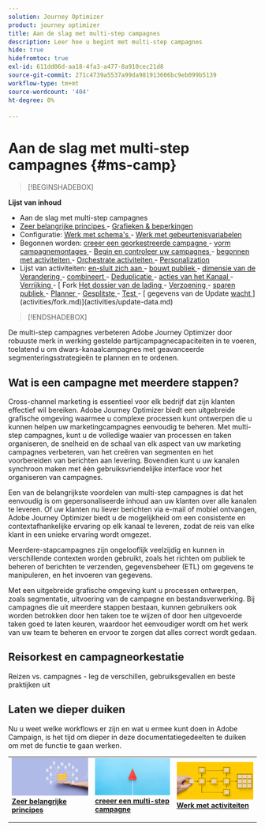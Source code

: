 ```yaml
---
solution: Journey Optimizer
product: journey optimizer
title: Aan de slag met multi-step campagnes
description: Leer hoe u begint met multi-step campagnes
hide: true
hidefromtoc: true
exl-id: 611dd06d-aa18-4fa3-a477-8a910cec21d8
source-git-commit: 271c4739a5537a99da981913606bc9eb099b5139
workflow-type: tm+mt
source-wordcount: '404'
ht-degree: 0%

---
```


# Aan de slag met multi-step campagnes {#ms-camp}

>[!BEGINSHADEBOX]

**Lijst van inhoud**

* Aan de slag met multi-step campagnes
* [ Zeer belangrijke principes ](gs-campaign-creation.md) - [ Grafieken &amp; beperkingen ](guardrails.md)
* Configuratie: [ Werk met schema&#39;s ](ms-schemas.md) - [ Werk met gebeurtenisvariabelen ](event-variables.md)
* Begonnen worden: [ creeer een georkestreerde campagne ](create-ms-campaign.md) - [ vorm campagnemontages ](ms-campaign-settings.md) - [ Begin en controleer uw campagnes ](start-monitor-campaigns.md) - [ begonnen met activiteiten ](activities/about-activities.md) - [ Orchestrate activiteiten ](orchestrate-activities.md) - [ Personalization ](ms-personalization.md)
* Lijst van activiteiten: [ en-sluit zich aan ](activities/and-join.md) - [ bouwt publiek ](activities/build-audience.md) - [ dimensie van de Verandering ](activities/change-dimension.md) - [ combineert ](activities/combine.md) - [ Deduplicatie ](activities/deduplication.md) - [ acties van het Kanaal ](activities/channels.md) - [ Verrijking ](activities/enrichment.md) - [ Fork [ Het dossier van de lading ](activities/load-file.md) - [ Verzoening ](activities/reconciliation.md) - [ sparen publiek ](activities/save-audience.md) - [ Planner ](activities/scheduler.md) - [ Gesplitste ](activities/split.md) - [ Test ](activities/test.md) - [ gegevens van de Update [ wacht ](activities/wait.md)](activities/fork.md)](activities/update-data.md)

>[!ENDSHADEBOX]

De multi-step campagnes verbeteren Adobe Journey Optimizer door robuuste merk in werking gestelde partijcampagnecapaciteiten in te voeren, toelatend u om dwars-kanaalcampagnes met geavanceerde segmenteringsstrategieën te plannen en te ordenen.

## Wat is een campagne met meerdere stappen?

Cross-channel marketing is essentieel voor elk bedrijf dat zijn klanten effectief wil bereiken. Adobe Journey Optimizer biedt een uitgebreide grafische omgeving waarmee u complexe processen kunt ontwerpen die u kunnen helpen uw marketingcampagnes eenvoudig te beheren. Met multi-step campagnes, kunt u de volledige waaier van processen en taken organiseren, de snelheid en de schaal van elk aspect van uw marketing campagnes verbeteren, van het creëren van segmenten en het voorbereiden van berichten aan levering. Bovendien kunt u uw kanalen synchroon maken met één gebruiksvriendelijke interface voor het organiseren van campagnes.

Een van de belangrijkste voordelen van multi-step campagnes is dat het eenvoudig is om gepersonaliseerde inhoud aan uw klanten over alle kanalen te leveren. Of uw klanten nu liever berichten via e-mail of mobiel ontvangen, Adobe Journey Optimizer biedt u de mogelijkheid om een consistente en contextafhankelijke ervaring op elk kanaal te leveren, zodat de reis van elke klant in een unieke ervaring wordt omgezet.

Meerdere-stapcampagnes zijn ongelooflijk veelzijdig en kunnen in verschillende contexten worden gebruikt, zoals het richten om publiek te beheren of berichten te verzenden, gegevensbeheer (ETL) om gegevens te manipuleren, en het invoeren van gegevens.

Met een uitgebreide grafische omgeving kunt u processen ontwerpen, zoals segmentatie, uitvoering van de campagne en bestandsverwerking. Bij campagnes die uit meerdere stappen bestaan, kunnen gebruikers ook worden betrokken door hen taken toe te wijzen of door hen uitgevoerde taken goed te laten keuren, waardoor het eenvoudiger wordt om het werk van uw team te beheren en ervoor te zorgen dat alles correct wordt gedaan.


## Reisorkest en campagneorkestatie

Reizen vs. campagnes - leg de verschillen, gebruiksgevallen en beste praktijken uit

## Laten we dieper duiken

Nu u weet welke workflows er zijn en wat u ermee kunt doen in Adobe Campaign, is het tijd om dieper in deze documentatiegedeelten te duiken om met de functie te gaan werken.

<table style="table-layout:fixed"><tr style="border: 0;">
<td>
<a href="gs-campaign-creation.md">
<img alt="Workflows openen en beheren" src="assets/do-not-localize/workflow-access.jpeg">
</a>
<div>
<a href="gs-campaign-creation.md"><strong> Zeer belangrijke principes </strong></a>
</div>
<p>
</td>
<td>
<a href="create-ms-campaign.md">
<img alt="Lood" src="assets/do-not-localize/workflow-create.jpeg">
</a>
<div><a href="create-ms-campaign.md"><strong> creeer een multi-step campagne </strong>
</div>
<p>
</td>
<td>
<a href="activities/about-activities.md">
<img alt="Onfrequent" src="assets/do-not-localize/workflow-activities.jpeg">
</a>
<div>
<a href="activities/about-activities.md"><strong> Werk met activiteiten </strong></a>
</div>
<p></td>
</tr></table>
